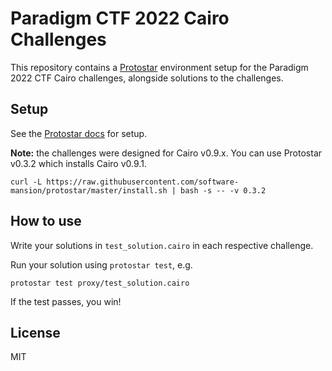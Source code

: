 # Paradigm CTF 2022 Cairo Challenges

This repository contains a [Protostar](https://docs.swmansion.com/protostar/docs/tutorials/introduction) environment setup for the Paradigm 2022 CTF Cairo challenges, alongside solutions to the challenges.

## Setup

See the [Protostar docs](https://docs.swmansion.com/protostar/docs/tutorials/installation) for setup.

**Note:** the challenges were designed for Cairo v0.9.x. You can use Protostar v0.3.2 which installs Cairo v0.9.1.

```
curl -L https://raw.githubusercontent.com/software-mansion/protostar/master/install.sh | bash -s -- -v 0.3.2
```

## How to use

Write your solutions in `test_solution.cairo` in each respective challenge.

Run your solution using `protostar test`, e.g.

```
protostar test proxy/test_solution.cairo
```

If the test passes, you win!

## License

MIT
